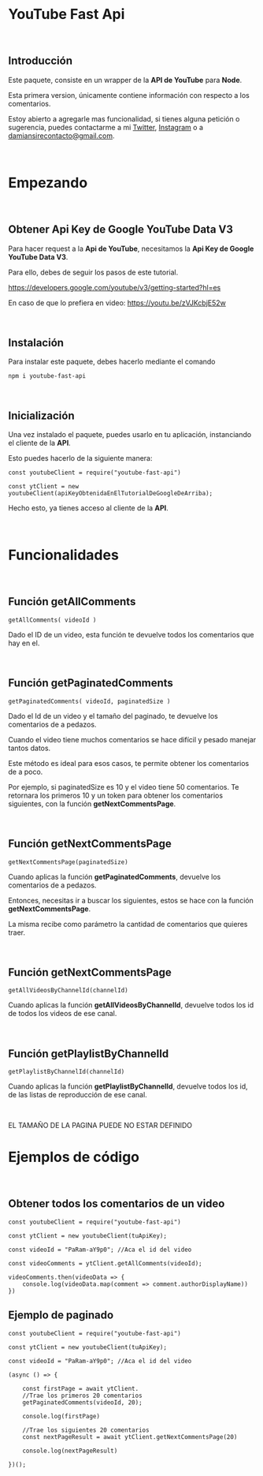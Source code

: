 <br>

# YouTube Fast Api
<br>

## Introducción 

Este paquete, consiste en un wrapper de la **API de YouTube** para **Node**. 

Esta primera version, únicamente contiene información con respecto a los comentarios.

Estoy abierto a agregarle mas funcionalidad, si tienes alguna petición o sugerencia, puedes contactarme a mi [Twitter](https://twitter.com/damiansire), [Instagram](https://www.instagram.com/damiansire/) o a damiansirecontacto@gmail.com.

<br>

# Empezando
<br>

## Obtener Api Key de Google YouTube Data V3

Para hacer request a la **Api de YouTube**, necesitamos la **Api Key de Google YouTube Data V3**. 

Para ello, debes de seguir los pasos de este tutorial. 

https://developers.google.com/youtube/v3/getting-started?hl=es

En caso de que lo prefiera en video: https://youtu.be/zVJKcbjE52w

<br>

## Instalación

Para instalar este paquete, debes hacerlo mediante el comando

```
npm i youtube-fast-api
```
<br>

## Inicialización 


Una vez instalado el paquete, puedes usarlo en tu aplicación, instanciando el cliente de la **API**. 

Esto puedes hacerlo de la siguiente manera:

```
const youtubeClient = require("youtube-fast-api")

const ytClient = new youtubeClient(apiKeyObtenidaEnElTutorialDeGoogleDeArriba);
```

Hecho esto, ya tienes acceso al cliente de la **API**.

<br>

# Funcionalidades

<br>

## Función getAllComments 

```
getAllComments( videoId )
```

Dado el ID de un video, esta función te devuelve todos los comentarios que hay en el.

<br>

## Función getPaginatedComments 

```
getPaginatedComments( videoId, paginatedSize )
```

Dado el Id de un video y el tamaño del paginado, te devuelve los comentarios de a pedazos. 

Cuando el video tiene muchos comentarios se hace difícil y pesado manejar tantos datos. 

Este método es ideal para esos casos, te permite obtener los comentarios de a poco. 

Por ejemplo, si paginatedSize es 10 y el video tiene 50 comentarios. Te retornara los primeros 10 y un token para obtener los comentarios siguientes, con la función **getNextCommentsPage**.

<br>

## Función getNextCommentsPage


```
getNextCommentsPage(paginatedSize) 
```
Cuando aplicas la función **getPaginatedComments**, devuelve los comentarios de a pedazos. 

Entonces, necesitas ir a buscar los siguientes, estos se hace con la función **getNextCommentsPage**.

La misma recibe como parámetro la cantidad de comentarios que quieres traer.


<br>


## Función getNextCommentsPage


```
getAllVideosByChannelId(channelId) 
```
Cuando aplicas la función **getAllVideosByChannelId**, devuelve todos los id de todos los videos de ese canal. 

<br>

## Función getPlaylistByChannelId


```
getPlaylistByChannelId(channelId) 
```
Cuando aplicas la función **getPlaylistByChannelId**, devuelve todos los id, de las listas de reproducción de ese canal.

<br>

EL TAMAÑO DE LA PAGINA PUEDE NO ESTAR DEFINIDO

# Ejemplos de código

<br>

## Obtener todos los comentarios de un video

```
const youtubeClient = require("youtube-fast-api")

const ytClient = new youtubeClient(tuApiKey);

const videoId = "PaRam-aY9p0"; //Aca el id del video

const videoComments = ytClient.getAllComments(videoId);

videoComments.then(videoData => {
    console.log(videoData.map(comment => comment.authorDisplayName))
})
```

## Ejemplo de paginado

```
const youtubeClient = require("youtube-fast-api")

const ytClient = new youtubeClient(tuApiKey);

const videoId = "PaRam-aY9p0"; //Aca el id del video

(async () => {

    const firstPage = await ytClient.
    //Trae los primeros 20 comentarios
    getPaginatedComments(videoId, 20);

    console.log(firstPage)

    //Trae los siguientes 20 comentarios
    const nextPageResult = await ytClient.getNextCommentsPage(20)

    console.log(nextPageResult)

})();

```